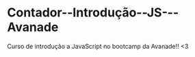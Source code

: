 # Contador--Introdução--JS---Avanade
Curso de introdução a JavaScript no bootcamp da Avanade!! &lt;3
